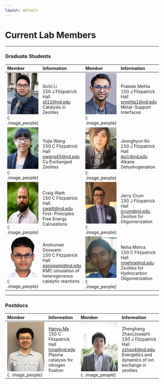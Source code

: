 ```yaml
---
layout: default
---
```

# Current Lab Members

* * *
### Graduate Students

| Member | Information | Member | Information|
|:------------ |:------------|:---------------------|:------------------------|
|![](/group_data/people_photos/sli12.png){: .image_people}|Sichi Li<br/>150 J Fitzpatrick Hall<br/>[sli12@nd.edu](mailto:sli12@nd.edu) <br/>Catalysis in Zeolites|![](/group_data/people_photos/pmehta1.jpg){: .image_people}| Prateek Mehta<br/>150 J Fitzpatrick Hall<br/>[pmehta1@nd.edu](mailto:pmehta1@nd.edu)  <br/>Metal-Support Interfaces
|![](/group_data/people_photos/ywang40.jpg){: .image_people}|Yujia Wang<br/>150 C Fitzpatrick Hall<br/>[ywang40@nd.edu](mailto:ywang40@nd.edu)<br/>Cu Exchanged Zeolites |![](/group_data/people_photos/jko1.jpg){: .image_people}|Jeonghyun Ko<br/>150 J Fitzpatrick Hall<br/>[jko1@nd.edu](mailto:jko1@nd.edu)<br/>Alkane Dehydrogenation
|![](/group_data/people_photos/cwaitt.jpeg){: .image_people}|Craig Waitt<br/>150 C Fitzpatrick Hall<br/>[cwaitt@nd.edu](mailto:cwaitt@nd.edu)<br/>First-Principles Free Energy Calculations |![](/group_data/people_photos/jcrum.jpg){: .image_people}|Jerry Crum<br/>150 J Fitzpatrick Hall<br/>[jcrum@nd.edu](mailto:jcrum@nd.edu)<br/>Zeolites for Oligomerization
|![](/group_data/people_photos/agoswami.JPG){: .image_people}|Anshuman Goswami<br/>150 C Fitzpatrick Hall<br/>[agoswami@nd.edu](mailto:agoswami@nd.edu)<br/>KMC simulation of heterogeneous<br/>catalytic reactions |![](/group_data/people_photos/nmehra.png){: .image_people}|Neha Mehra<br/>150 C Fitzpatrick Hall<br/>[nmehra@nd.edu](mailto:nmehra@nd.edu)<br/>Zeolites for Hydrocarbon Oligomerization


* * *
### Postdocs

| Member | Information | Member | Information|
|:------------ |:------------|:---------------------|:------------------------|
|![](/group_data/people_photos/hma.jpg){: .image_people}|[Hanyu Ma](https://hanyuma.github.io)<br/>150 C Fitzpatrick Hall<br/>[hma@nd.edu](mailto:hma@nd.edu)<br/>Plasma catalysis for nitrogen fixation|![](/group_data/people_photos/zzhao4.jpg){: .image_people}|Zhenghang Zhao(Joseph)<br/>150 J Fitzpatrick Hall<br/>[zzhao4@nd.edu](mailto:zzhao4@nd.edu)<br/>Energetics and dynamics of ion exchange in zeolites

